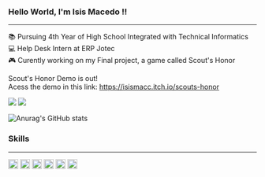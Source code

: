 ### Hello World, I'm Isis Macedo !! 
------------------------------------
:books: Pursuing 4th Year of High School Integrated with Technical Informatics <br>
:computer: Help Desk Intern at ERP Jotec <br>
🎮 Curently working on my Final project, a game called Scout's Honor

Scout's Honor Demo is out! <br>
Acess the demo in this link: https://isismacc.itch.io/scouts-honor

[<img src="https://img.shields.io/badge/linkedin-%230077B5.svg?&style=for-the-badge&logo=linkedin&logoColor=white" />](https://www.linkedin.com/in/isis-macedo-aa515920b/) 
[<img src ="https://img.shields.io/badge/instagram-%23E4405F.svg?&style=for-the-badge&logo=instagram&logoColor=white">](https://www.instagram.com/isis_macedoinfo/)
		


![Anurag's GitHub stats](https://github-readme-stats.vercel.app/api?username=isismodd&show_icons=true&theme=radical)


### Skills
-------------------------------------------------
<code><img height= "20" src="https://img.shields.io/badge/.NET-512BD4?style=for-the-badge&logo=dotnet&logoColor=white"></code>
<code><img height= "20" src="https://img.shields.io/badge/C%23-239120?style=for-the-badge&logo=c-sharp&logoColor=white"></code>
<code><img height= "20" src="https://img.shields.io/badge/JavaScript-323330?style=for-the-badge&logo=javascript&logoColor=F7DF1E"></code>
<code><img height= "20" src="https://img.shields.io/badge/Python-FFD43B?style=for-the-badge&logo=python&logoColor=blue"></code>
<code><img height= "20" src="https://img.shields.io/badge/HTML5-E34F26?style=for-the-badge&logo=html5&logoColor=white"></code>
<code><img height= "20" src="https://img.shields.io/badge/Oracle-F80000?style=for-the-badge&logo=Oracle&logoColor=white"></code>
